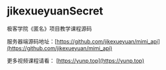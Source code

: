 jikexueyuanSecret
=================

极客学院《匿名》项目教学课程源码

服务器端源码地址：[https://github.com/jikexueyuan/mimi_api](https://github.com/jikexueyuan/mimi_api)

更多视频课程请看： [https://yunp.top](https://yunp.top)
